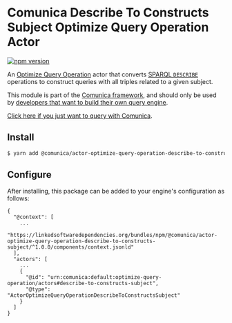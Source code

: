 # Comunica Describe To Constructs Subject Optimize Query Operation Actor

[![npm version](https://badge.fury.io/js/%40comunica%2Factor-optimize-query-operation-describe-to-constructs-subject.svg)](https://www.npmjs.com/package/@comunica/actor-optimize-query-operation-describe-to-constructs-subject)

An [Optimize Query Operation](https://github.com/comunica/comunica/tree/master/packages/bus-optimize-query-operation) actor
that converts [SPARQL `DESCRIBE`](https://www.w3.org/TR/sparql11-query/#describe) operations to construct queries
with all triples related to a given subject.

This module is part of the [Comunica framework](https://github.com/comunica/comunica),
and should only be used by [developers that want to build their own query engine](https://comunica.dev/docs/modify/).

[Click here if you just want to query with Comunica](https://comunica.dev/docs/query/).

## Install

```bash
$ yarn add @comunica/actor-optimize-query-operation-describe-to-constructs-subject
```

## Configure

After installing, this package can be added to your engine's configuration as follows:
```text
{
  "@context": [
    ...
    "https://linkedsoftwaredependencies.org/bundles/npm/@comunica/actor-optimize-query-operation-describe-to-constructs-subject/^1.0.0/components/context.jsonld"
  ],
  "actors": [
    ...
    {
      "@id": "urn:comunica:default:optimize-query-operation/actors#describe-to-constructs-subject",
      "@type": "ActorOptimizeQueryOperationDescribeToConstructsSubject"
    }
  ]
}
```
